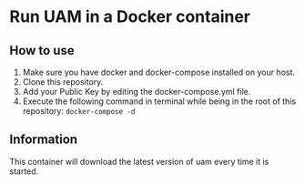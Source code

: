 # Run UAM in a Docker container

## How to use
1. Make sure you have docker and docker-compose installed on your host.
2. Clone this repository.
3. Add your Public Key by editing the docker-compose.yml file.
4. Execute the following command in terminal while being in the root of this repository:
```docker-compose -d```

## Information
This container will download the latest version of uam every time it is started.
